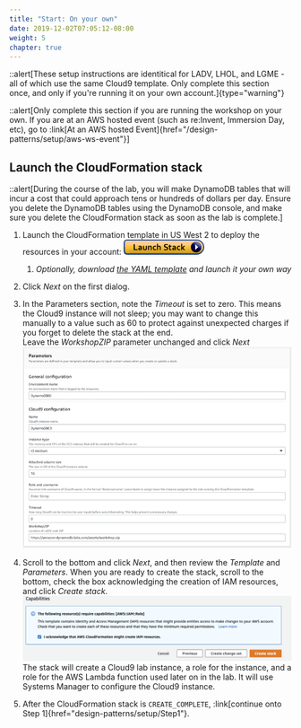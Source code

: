 ```yaml
---
title: "Start: On your own"
date: 2019-12-02T07:05:12-08:00
weight: 5
chapter: true
---
```


::alert[These setup instructions are identitical for LADV, LHOL, and LGME - all of which use the same Cloud9 template. Only complete this section once, and only if you're running it on your own account.]{type="warning"}

::alert[Only complete this section if you are running the workshop on your own. If you are at an AWS hosted event (such as re\:Invent, Immersion Day, etc), go to :link[At an AWS hosted Event]{href="/design-patterns/setup/aws-ws-event"}]

## Launch the CloudFormation stack
::alert[During the course of the lab, you will make DynamoDB tables that will incur a cost that could approach tens or hundreds of dollars per day. Ensure you delete the DynamoDB tables using the DynamoDB console, and make sure you delete the CloudFormation stack as soon as the lab is complete.]

1. Launch the CloudFormation template in US West 2 to deploy the resources in your account: [![CloudFormation](/static/images/cloudformation-launch-stack.png)](https://console.aws.amazon.com/cloudformation/home?region=us-west-2#/stacks/new?stackName=amazon-dynamodb-labs&templateURL=:param{key="design_patterns_s3_lab_yaml"})  
    1. *Optionally, download [the YAML template](:param{key="design_patterns_s3_lab_yaml"}) and launch it your own way*

1. Click *Next* on the first dialog.

1. In the Parameters section, note the *Timeout* is set to zero. This means the Cloud9 instance will not sleep; you may want to change this manually to a value such as 60 to protect against unexpected charges if you forget to delete the stack at the end.  
    Leave the *WorkshopZIP* parameter unchanged and click *Next*
![CloudFormation parameters](/static/images/awsconsole1.png)

1. Scroll to the bottom and click *Next*, and then review the *Template* and *Parameters*. When you are ready to create the stack, scroll to the bottom, check the box acknowledging the creation of IAM resources, and click *Create stack*.
![CloudFormation parameters](/static/images/awsconsole2.png)
  The stack will create a Cloud9 lab instance, a role for the instance, and a role for the AWS Lambda function used later on in the lab. It will use Systems Manager to configure the Cloud9 instance.


1. After the CloudFormation stack is `CREATE_COMPLETE`, :link[continue onto Step 1]{href="design-patterns/setup/Step1"}.  
